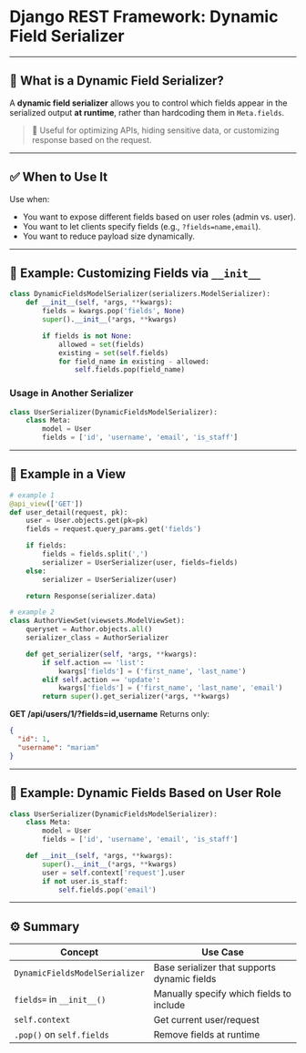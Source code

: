 # Django REST Framework: Dynamic Field Serializer

---

## 🔹 What is a Dynamic Field Serializer?

A **dynamic field serializer** allows you to control which fields appear in the serialized output **at runtime**, rather than hardcoding them in `Meta.fields`.

> 🎯 Useful for optimizing APIs, hiding sensitive data, or customizing response based on the request.

---

## ✅ When to Use It

Use when:

* You want to expose different fields based on user roles (admin vs. user).
* You want to let clients specify fields (e.g., `?fields=name,email`).
* You want to reduce payload size dynamically.

---

## 🧱 Example: Customizing Fields via `__init__`

```python
class DynamicFieldsModelSerializer(serializers.ModelSerializer):
    def __init__(self, *args, **kwargs):
        fields = kwargs.pop('fields', None)
        super().__init__(*args, **kwargs)

        if fields is not None:
            allowed = set(fields)
            existing = set(self.fields)
            for field_name in existing - allowed:
                self.fields.pop(field_name)
```

### Usage in Another Serializer

```python
class UserSerializer(DynamicFieldsModelSerializer):
    class Meta:
        model = User
        fields = ['id', 'username', 'email', 'is_staff']
```

---

## 🧪 Example in a View

```python
# example 1
@api_view(['GET'])
def user_detail(request, pk):
    user = User.objects.get(pk=pk)
    fields = request.query_params.get('fields')

    if fields:
        fields = fields.split(',')
        serializer = UserSerializer(user, fields=fields)
    else:
        serializer = UserSerializer(user)

    return Response(serializer.data)
```
```python
# example 2
class AuthorViewSet(viewsets.ModelViewSet):
    queryset = Author.objects.all()
    serializer_class = AuthorSerializer

    def get_serializer(self, *args, **kwargs):
        if self.action == 'list':
            kwargs['fields'] = ('first_name', 'last_name')
        elif self.action == 'update':
            kwargs['fields'] = ('first_name', 'last_name', 'email')
        return super().get_serializer(*args, **kwargs)
```

**GET /api/users/1/?fields=id,username**
Returns only:

```json
{
  "id": 1,
  "username": "mariam"
}
```

---

## 🔐 Example: Dynamic Fields Based on User Role

```python
class UserSerializer(DynamicFieldsModelSerializer):
    class Meta:
        model = User
        fields = ['id', 'username', 'email', 'is_staff']

    def __init__(self, *args, **kwargs):
        super().__init__(*args, **kwargs)
        user = self.context['request'].user
        if not user.is_staff:
            self.fields.pop('email')
```

---

## ⚙️ Summary

| Concept                        | Use Case                                     |
| ------------------------------ | -------------------------------------------- |
| `DynamicFieldsModelSerializer` | Base serializer that supports dynamic fields |
| `fields=` in `__init__()`      | Manually specify which fields to include     |
| `self.context`                 | Get current user/request                     |
| `.pop()` on `self.fields`      | Remove fields at runtime                     |
